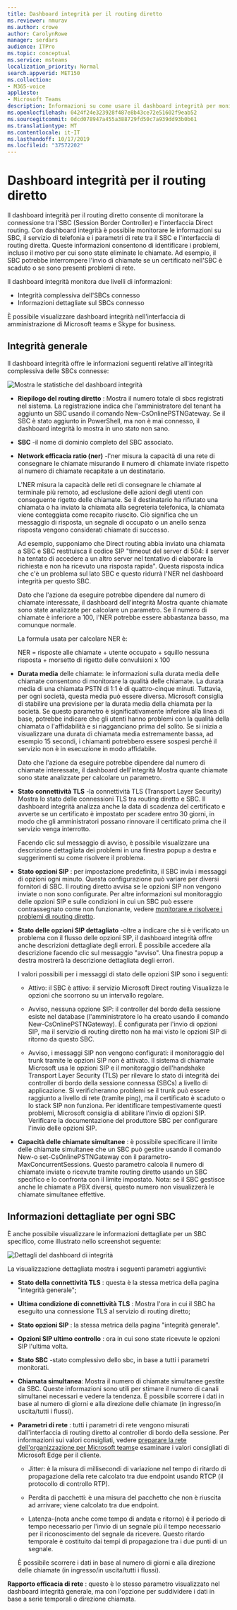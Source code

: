 ```yaml
---
title: Dashboard integrità per il routing diretto
ms.reviewer: nmurav
ms.author: crowe
author: CarolynRowe
manager: serdars
audience: ITPro
ms.topic: conceptual
ms.service: msteams
localization_priority: Normal
search.appverid: MET150
ms.collection:
- M365-voice
appliesto:
- Microsoft Teams
description: Informazioni su come usare il dashboard integrità per monitorare la connessione tra il controller di bordo della sessione e il routing diretto.
ms.openlocfilehash: 0424f24e323928f487e8b43ce72e51602f9eab52
ms.sourcegitcommit: 0dcd078947a455a388729fd50c7a939dd93b0b61
ms.translationtype: MT
ms.contentlocale: it-IT
ms.lasthandoff: 10/17/2019
ms.locfileid: "37572202"
---
```

# <a name="health-dashboard-for-direct-routing"></a>Dashboard integrità per il routing diretto

Il dashboard integrità per il routing diretto consente di monitorare la connessione tra l'SBC (Session Border Controller) e l'interfaccia Direct routing.  Con dashboard integrità è possibile monitorare le informazioni su SBC, il servizio di telefonia e i parametri di rete tra il SBC e l'interfaccia di routing diretta. Queste informazioni consentono di identificare i problemi, incluso il motivo per cui sono state eliminate le chiamate. Ad esempio, il SBC potrebbe interrompere l'invio di chiamate se un certificato nell'SBC è scaduto o se sono presenti problemi di rete.  

Il dashboard integrità monitora due livelli di informazioni:

- Integrità complessiva dell'SBCs connesso
- Informazioni dettagliate sul SBCs connesso

È possibile visualizzare dashboard integrità nell'interfaccia di amministrazione di Microsoft teams e Skype for business.


## <a name="overall-health"></a>Integrità generale

Il dashboard integrità offre le informazioni seguenti relative all'integrità complessiva delle SBCs connesse:

 ![Mostra le statistiche del dashboard integrità](media/direct-routing-dashboard-stats1.png)

- **Riepilogo del routing diretto** : Mostra il numero totale di sbcs registrati nel sistema. La registrazione indica che l'amministratore del tenant ha aggiunto un SBC usando il comando New-CsOnlinePSTNGateway. Se il SBC è stato aggiunto in PowerShell, ma non è mai connesso, il dashboard integrità lo mostra in uno stato non sano.

- **SBC** -il nome di dominio completo del SBC associato.

- **Network efficacia ratio (ner)** -l'ner misura la capacità di una rete di consegnare le chiamate misurando il numero di chiamate inviate rispetto al numero di chiamate recapitate a un destinatario.  

   L'NER misura la capacità delle reti di consegnare le chiamate al terminale più remoto, ad esclusione delle azioni degli utenti con conseguente rigetto delle chiamate.  Se il destinatario ha rifiutato una chiamata o ha inviato la chiamata alla segreteria telefonica, la chiamata viene conteggiata come recapito riuscito. Ciò significa che un messaggio di risposta, un segnale di occupato o un anello senza risposta vengono considerati chiamate di successo. 
  
   Ad esempio, supponiamo che Direct routing abbia inviato una chiamata a SBC e SBC restituisca il codice SIP "timeout del server di 504: il server ha tentato di accedere a un altro server nel tentativo di elaborare la richiesta e non ha ricevuto una risposta rapida". Questa risposta indica che c'è un problema sul lato SBC e questo ridurrà l'NER nel dashboard integrità per questo SBC. 
  
   Dato che l'azione da eseguire potrebbe dipendere dal numero di chiamate interessate, il dashboard dell'integrità Mostra quante chiamate sono state analizzate per calcolare un parametro. Se il numero di chiamate è inferiore a 100, l'NER potrebbe essere abbastanza basso, ma comunque normale. 

   La formula usata per calcolare NER è:

   NER = risposte alle chiamate + utente occupato + squillo nessuna risposta + morsetto di rigetto delle convulsioni x 100

 
- **Durata media** delle chiamate: le informazioni sulla durata media delle chiamate consentono di monitorare la qualità delle chiamate. La durata media di una chiamata PSTN di 1:1 è di quattro-cinque minuti.  Tuttavia, per ogni società, questa media può essere diversa.  Microsoft consiglia di stabilire una previsione per la durata media della chiamata per la società. Se questo parametro è significativamente inferiore alla linea di base, potrebbe indicare che gli utenti hanno problemi con la qualità della chiamata o l'affidabilità e si riagganciano prima del solito. Se si inizia a visualizzare una durata di chiamata media estremamente bassa, ad esempio 15 secondi, i chiamanti potrebbero essere sospesi perché il servizio non è in esecuzione in modo affidabile. 

   Dato che l'azione da eseguire potrebbe dipendere dal numero di chiamate interessate, il dashboard dell'integrità Mostra quante chiamate sono state analizzate per calcolare un parametro.

- **Stato connettività TLS** -la connettività TLS (Transport Layer Security) Mostra lo stato delle connessioni TLS tra routing diretto e SBC. Il dashboard integrità analizza anche la data di scadenza del certificato e avverte se un certificato è impostato per scadere entro 30 giorni, in modo che gli amministratori possano rinnovare il certificato prima che il servizio venga interrotto.

   Facendo clic sul messaggio di avviso, è possibile visualizzare una descrizione dettagliata dei problemi in una finestra popup a destra e suggerimenti su come risolvere il problema.

- **Stato opzioni SIP** : per impostazione predefinita, il SBC invia i messaggi di opzioni ogni minuto. Questa configurazione può variare per diversi fornitori di SBC. Il routing diretto avvisa se le opzioni SIP non vengono inviate o non sono configurate. Per altre informazioni sul monitoraggio delle opzioni SIP e sulle condizioni in cui un SBC può essere contrassegnato come non funzionante, vedere [monitorare e risolvere i problemi di routing diretto](direct-routing-monitor-and-troubleshoot.md).

- **Stato delle opzioni SIP dettagliato** -oltre a indicare che si è verificato un problema con il flusso delle opzioni SIP, il dashboard integrità offre anche descrizioni dettagliate degli errori. È possibile accedere alla descrizione facendo clic sul messaggio "avviso". Una finestra popup a destra mostrerà la descrizione dettagliata degli errori.

   I valori possibili per i messaggi di stato delle opzioni SIP sono i seguenti:

    - Attivo: il SBC è attivo: il servizio Microsoft Direct routing Visualizza le opzioni che scorrono su un intervallo regolare.

    - Avviso, nessuna opzione SIP: il controller del bordo della sessione esiste nel database (l'amministratore lo ha creato usando il comando New-CsOnlinePSTNGateway). È configurata per l'invio di opzioni SIP, ma il servizio di routing diretto non ha mai visto le opzioni SIP di ritorno da questo SBC.

    - Avviso, i messaggi SIP non vengono configurati: il monitoraggio del trunk tramite le opzioni SIP non è attivato. Il sistema di chiamate Microsoft usa le opzioni SIP e il monitoraggio dell'handshake Transport Layer Security (TLS) per rilevare lo stato di integrità dei controller di bordo della sessione connessa (SBCs) a livello di applicazione. Si verificheranno problemi se il trunk può essere raggiunto a livello di rete (tramite ping), ma il certificato è scaduto o lo stack SIP non funziona. Per identificare tempestivamente questi problemi, Microsoft consiglia di abilitare l'invio di opzioni SIP. Verificare la documentazione del produttore SBC per configurare l'invio delle opzioni SIP. 

- **Capacità delle chiamate simultanee** : è possibile specificare il limite delle chiamate simultanee che un SBC può gestire usando il comando New-o set-CsOnlinePSTNGateway con il parametro-MaxConcurrentSessions. Questo parametro calcola il numero di chiamate inviate o ricevute tramite routing diretto usando un SBC specifico e lo confronta con il limite impostato. Nota: se il SBC gestisce anche le chiamate a PBX diversi, questo numero non visualizzerà le chiamate simultanee effettive.


## <a name="detailed-information-for-each-sbc"></a>Informazioni dettagliate per ogni SBC

È anche possibile visualizzare le informazioni dettagliate per un SBC specifico, come illustrato nello screenshot seguente:

![Dettagli del dashboard di integrità](media/direct-routing-dashboard-SBC-detail1.png)


La visualizzazione dettagliata mostra i seguenti parametri aggiuntivi:

- **Stato della connettività TLS** : questa è la stessa metrica della pagina "integrità generale";

- **Ultima condizione di connettività TLS** : Mostra l'ora in cui il SBC ha eseguito una connessione TLS al servizio di routing diretto;

- **Stato opzioni SIP** : la stessa metrica della pagina "integrità generale".

- **Opzioni SIP ultimo controllo** : ora in cui sono state ricevute le opzioni SIP l'ultima volta.

- **Stato SBC** -stato complessivo dello sbc, in base a tutti i parametri monitorati.

- **Chiamata simultanea**: Mostra il numero di chiamate simultanee gestite da SBC. Queste informazioni sono utili per stimare il numero di canali simultanei necessari e vedere la tendenza. È possibile scorrere i dati in base al numero di giorni e alla direzione delle chiamate (in ingresso/in uscita/tutti i flussi).

- **Parametri di rete** : tutti i parametri di rete vengono misurati dall'interfaccia di routing diretto al controller di bordo della sessione. Per informazioni sui valori consigliati, vedere [preparare la rete dell'organizzazione per Microsoft teams](https://docs.microsoft.com/en-us/microsoftteams/prepare-network)e esaminare i valori consigliati di Microsoft Edge per il cliente.

   - Jitter: è la misura di millisecondi di variazione nel tempo di ritardo di propagazione della rete calcolato tra due endpoint usando RTCP (il protocollo di controllo RTP).

   - Perdita di pacchetti: è una misura del pacchetto che non è riuscita ad arrivare; viene calcolato tra due endpoint.

   - Latenza-(nota anche come tempo di andata e ritorno) è il periodo di tempo necessario per l'invio di un segnale più il tempo necessario per il riconoscimento del segnale da ricevere. Questo ritardo temporale è costituito dai tempi di propagazione tra i due punti di un segnale.

   È possibile scorrere i dati in base al numero di giorni e alla direzione delle chiamate (in ingresso/in uscita/tutti i flussi).

**Rapporto efficacia di rete** : questo è lo stesso parametro visualizzato nel dashboard integrità generale, ma con l'opzione per suddividere i dati in base a serie temporali o direzione chiamata.




